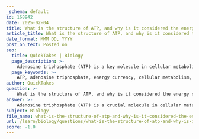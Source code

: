```yaml
---
_schema: default
id: 168942
date: 2025-02-04
title: What is the structure of ATP, and why is it considered the energy currency of the cell?
article_title: What is the structure of ATP, and why is it considered the energy currency of the cell?
date_format: MMM DD, YYYY
post_on_text: Posted on
seo:
  title: QuickTakes | Biology
  page_description: >-
    Adenosine triphosphate (ATP) is a key molecule in cellular metabolism, known as the energy currency of the cell. Its structure includes adenosine and three phosphate groups, enabling energy release through hydrolysis, essential for various cellular processes.
  page_keywords: >-
    ATP, adenosine triphosphate, energy currency, cellular metabolism, structure of ATP, phosphate groups, energy release, hydrolysis, ADP, inorganic phosphate, cellular respiration, active transport, muscle contraction, biosynthesis, universal energy carrier, biochemical reactions
author: QuickTakes
question: >-
    What is the structure of ATP, and why is it considered the energy currency of the cell?
answer: >-
    Adenosine triphosphate (ATP) is a crucial molecule in cellular metabolism, often referred to as the "energy currency" of the cell. Its structure and function are integral to understanding how cells harness and utilize energy.\n\n### Structure of ATP\n\nATP consists of three main components:\n\n1. **Adenosine**: This is a nucleoside made up of a nitrogenous base (adenine) attached to a ribose sugar.\n2. **Phosphate Groups**: ATP contains three phosphate groups (denoted as α, β, and γ phosphates) linked by high-energy bonds. The structure can be represented as follows:\n\n   - The adenosine part is connected to the first phosphate group (α), and the subsequent phosphate groups (β and γ) are linked to the α phosphate. The bonds between these phosphate groups are high-energy bonds, particularly the bond between the second (β) and third (γ) phosphate groups.\n\n### Why ATP is Considered the Energy Currency of the Cell\n\n1. **Energy Release**: When ATP is hydrolyzed (i.e., when it loses one of its phosphate groups, typically the γ phosphate), it converts to adenosine diphosphate (ADP) and an inorganic phosphate (Pi). This reaction releases a significant amount of energy, which can be harnessed for various cellular processes, such as:\n   - **Active Transport**: ATP provides the energy required for transport proteins (pumps) to move substances against their concentration gradients.\n   - **Muscle Contraction**: ATP is essential for muscle fibers to contract and relax.\n   - **Biosynthesis**: ATP is used in the synthesis of macromolecules, such as proteins and nucleic acids.\n\n2. **Regeneration**: ATP can be regenerated from ADP and Pi through cellular respiration processes, such as oxidative phosphorylation and substrate-level phosphorylation. This continuous cycle of ATP hydrolysis and regeneration allows cells to maintain a readily available energy supply.\n\n3. **Versatility**: ATP is involved in a wide range of biochemical reactions, making it a universal energy carrier in all living organisms. Its ability to release energy quickly and efficiently makes it indispensable for cellular functions.\n\nIn summary, ATP's structure, with its high-energy phosphate bonds, allows it to act as a primary energy carrier in cells, facilitating various biological processes essential for life.
subject: Biology
file_name: what-is-the-structure-of-atp-and-why-is-it-considered-the-energy-currency-of-the-cell.md
url: /learn/biology/questions/what-is-the-structure-of-atp-and-why-is-it-considered-the-energy-currency-of-the-cell
score: -1.0
---
```


&nbsp;